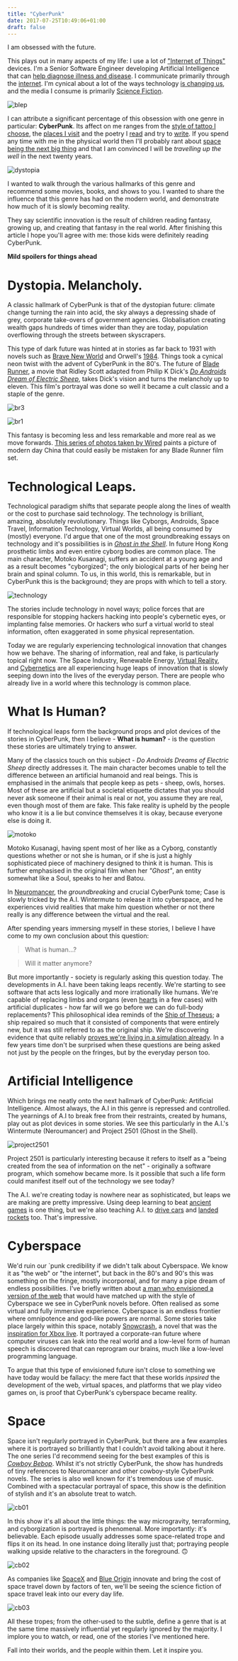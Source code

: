 ```yaml
---
title: "CyberPunk"
date: 2017-07-25T10:49:06+01:00
draft: false
---
```


I am obsessed with the future.

This plays out in many aspects of my life: I use a lot of ["Internet of Things"](https://twitter.com/phalt_/status/802552882444767232) devices. I'm a Senior Software Engineer developing Artificial Intelligence that can [help diagnose illness and disease](https://www.babylonhealth.com). I communicate primarily through the [internet](https://twitter.com/phalt_). I'm cynical about a lot of the ways technology [is changing us](https://twitter.com/phalt_/status/804649879242993664), and the media I consume is primarily [Science Fiction](https://www.goodreads.com/user/show/20223230-paul-hallett).

![blep](http://i.imgur.com/n0R5jln.gif)

I can attribute a significant percentage of this obsession with one genre in particular: **CyberPunk**. Its affect on me ranges from the [style of tattoo I choose](https://www.instagram.com/p/BOX2CoLhIgt/?taken-by=phalt_), the [places I visit](https://www.instagram.com/p/BN2F5szBa_B/) and the poetry I [read](https://www.instagram.com/p/BKIRdsFhSje/?taken-by=phalt_) and try to [write](http://phalt.co/jacked/). If you spend any time with me in the physical world then I'll probably rant about [space being the next big thing](https://www.flickr.com/photos/spacex/) and that I am convinced I will be _travelling up the well_ in the next twenty years.

![dystopia](http://i.imgur.com/IXheAug.gif)

I wanted to walk through the various hallmarks of this genre and recommend some movies, books, and shows to you. I wanted to share the influence that this genre has had on the modern world, and demonstrate how much of it is slowly becoming reality.

They say scientific innovation is the result of children reading fantasy, growing up, and creating that fantasy in the real world. After finishing this article I hope you'll agree with me: those kids were definitely reading CyberPunk.

**Mild spoilers for things ahead**

# Dystopia. Melancholy.

A classic hallmark of CyberPunk is that of the dystopian future: climate change turning the rain into acid, the sky always a depressing shade of grey, corporate take-overs of government agencies. Globalisation creating wealth gaps hundreds of times wider than they are today, population overflowing through the streets between skyscrapers.

This type of dark future was hinted at in stories as far back to 1931 with novels such as [Brave New World](https://en.wikipedia.org/wiki/Brave_New_World) and Orwell's [1984](https://en.wikipedia.org/wiki/Nineteen_Eighty-Four). Things took a cynical neon twist with the advent of CyberPunk in the 80's. The future of [Blade Runner](https://en.wikipedia.org/wiki/Blade_Runner), a movie that Ridley Scott adapted from Philip K Dick's _[Do Androids Dream of Electric Sheep]()_, takes Dick's vision and turns the melancholy up to eleven. This film's portrayal was done so well it became a cult classic and a staple of the genre.

![br3](http://i.imgur.com/xHpbwy8.gif)

![br1](http://i.imgur.com/gUdWY3g.gif)

This fantasy is becoming less and less remarkable and more real as we move forwards. [This series of photos taken by Wired](https://www.wired.com/2017/01/eerie-photos-take-chinas-neon-lit-alleyways/) paints a picture of modern day China that could easily be mistaken for any Blade Runner film set.

# Technological Leaps.

Technological paradigm shifts that separate people along the lines of wealth or the cost to purchase said technology. The technology is brilliant, amazing, absolutely revolutionary. Things like Cyborgs, Androids, Space Travel, Information Technology, Virtual Worlds, all being consumed by (mostly) everyone. I'd argue that one of the most groundbreaking essays on technology and it's possibilities is in *[Ghost in the Shell](https://en.wikipedia.org/wiki/Ghost_in_the_Shell)*. In future Hong Kong prosthetic limbs and even entire cyborg bodies are common place. The main character, Motoko Kusanagi, suffers an accident at a young age and as a result becomes "cyborgized"; the only biological parts of her being her brain and spinal column. To us, in this world, this is remarkable, but in CyberPunk this is the background; they are props with which to tell a story.


![technology](http://i.imgur.com/SHd1yBy.gif)

The stories include technology in novel ways; police forces that are responsible for stopping hackers hacking into people's cybernetic eyes, or implanting false memories. Or hackers who surf a virtual world to steal information, often exaggerated in some physical representation.

Today we are regularly experiencing technological innovation that changes how we behave. The sharing of information, real and fake, is particularly topical right now. The Space Industry, Renewable Energy, [Virtual Reality](https://en.wikipedia.org/wiki/HTC_Vive), and [Cybernetics](https://en.wikipedia.org/wiki/Open_Bionics) are all experiencing huge leaps of innovation that is slowly seeping down into the lives of the everyday person. There are people who already live in a world where this technology is common place.

# What Is Human?

If technological leaps form the background props and plot devices of the stories in CyberPunk, then I believe - **What is human?** - is the question these stories are ultimately trying to answer.

Many of the classics touch on this subject - _Do Androids Dreams of Electric Sheep_ directly addresses it. The main character becomes unable to tell the difference between an artificial humanoid and real beings. This is emphasised in the animals that people keep as pets - sheep, owls, horses. Most of these are artificial but a societal etiquette dictates that you should never ask someone if their animal is real or not, you assume they are real, even though most of them are fake. This fake reality is upheld by the people who know it is a lie but convince themselves it is okay, because everyone else is doing it.

![motoko](http://i.imgur.com/J5GKgBY.gif)

Motoko Kusanagi, having spent most of her like as a Cyborg, constantly questions whether or not she is human, or if she is just a highly sophisticated piece of machinery designed to think it is human. This is further emphasised in the original film when her _"Ghost"_, an entity somewhat like a Soul, speaks to her and Batou.

In [Neuromancer](https://en.wikipedia.org/wiki/Neuromancer), the _groundbreaking_ and crucial CyberPunk tome; Case is slowly tricked by the A.I. Wintermute to release it into cyberspace, and he experiences vivid realities that make him question whether or not there really is any difference between the virtual and the real.

After spending years immersing myself in these stories, I believe I have come to my own conclusion about this question:

> What is human...?

> Will it matter anymore?

But more importantly - society is regularly asking this question today. The developments in A.I. have been taking leaps recently. We're starting to see software that acts less logically and more irrationally like humans. We're capable of replacing limbs and organs (even [hearts](http://www.huffingtonpost.com/2012/10/02/jakub-halik-czech-man-lived-without-heart-artificial-heart-six-months_n_1932880.html) in a few cases) with artificial duplicates - how far will we go before we can do full-body replacements? This philosophical idea reminds of the [Ship of Theseus](https://en.wikipedia.org/wiki/Ship_of_Theseus); a ship repaired so much that it consisted of components that were entirely new, but it was still referred to as the original ship. We're discovering evidence that quite reliably [proves we're living in a simulation already](https://en.wikipedia.org/wiki/Simulation_hypothesis). In a few years time don't be surprised when these questions are being asked not just by the people on the fringes, but by the everyday person too.

# Artificial Intelligence

Which brings me neatly onto the next hallmark of CyberPunk: Artificial Intelligence. Almost always, the A.I in this genre is repressed and controlled. The yearnings of A.I to break free from their restraints, created by humans, play out as plot devices in some stories. We see this particularly in the A.I.'s Wintermute (Neroumancer) and Project 2501 (Ghost in the Shell).

![project2501](http://i.imgur.com/sBezVLc.jpg)

Project 2501 is particularly interesting because it refers to itself as a "being created from the sea of information on the net" - originally a software program, which somehow became more. Is it possible that such a life form could manifest itself out of the technology we see today?

The A.I. we're creating today is nowhere near as sophisticated, but leaps we are making are pretty impressive. Using deep learning to beat [ancient games](https://en.wikipedia.org/wiki/AlphaGo) is one thing, but we're also teaching A.I. to [drive cars](https://en.wikipedia.org/wiki/Tesla_Autopilot) and [landed rockets](https://en.wikipedia.org/wiki/Falcon_9_first-stage_landing_tests) too. That's impressive.


# Cyberspace

We'd ruin our \`punk credibility if we didn't talk about Cyberspace. We know it as "the web" or "the internet", but back in the 80's and 90's this was something on the fringe, mostly incorporeal, and for many a pipe dream of endless possibilities. I've briefly written about [a man who envisioned a version of the web](http://www.phalt.co/what-is-hateoas/) that would have matched up with the style of Cyberspace we see in CyberPunk novels before. Often realised as some virtual and fully immersive experience. Cyberspace is an endless frontier where omnipotence and god-like powers are normal. Some stories take place largely within this space, notably [Snowcrash](https://en.wikipedia.org/wiki/Snow_Crash), a novel that was the [inspiration for Xbox live](https://en.wikipedia.org/wiki/Snow_Crash#Influence_on_the_World_Wide_Web_and_computing). It portrayed a corporate-ran future where computer viruses can leak into the real world and a low-level form of human speech is discovered that can reprogram our brains, much like a low-level programming language.

To argue that this type of envisioned future isn't close to something we have today would be fallacy: the mere fact that these worlds _inpsired_ the development of the web, virtual spaces, and platforms that we play video games on, is proof that CyberPunk's cyberspace became reality.

# Space

Space isn't regularly portrayed in CyberPunk, but there are a few examples where it is portrayed so brilliantly that I couldn't avoid talking about it here. The one series I'd recommend seeing for the best examples of this is _[Cowboy Bebop](https://en.wikipedia.org/wiki/Cowboy_Bebop)_. Whilst it's not strictly CyberPunk, the show has hundreds of tiny references to Neuromancer and other cowboy-style CyberPunk novels. The series is also well known for it's tremendous use of music. Combined with a spectacular portrayal of space, this show is the definition of stylish and it's an absolute treat to watch.

![cb01](http://i.imgur.com/mmR9v9c.gif)

In this show it's all about the little things: the way microgravity, terraforming, and cyborgization is portrayed is phenomenal. More importantly: it's believable. Each episode usually addresses some space-related trope and flips it on its head. In one instance doing literally just that; portraying people walking upside relative to the characters in the foreground. 🙃

![cb02](http://i.imgur.com/qeywOYO.gif)

As companies like [SpaceX](https://spacex.com) and [Blue Origin](https://www.blueorigin.com) innovate and bring the cost of space travel down by factors of ten, we'll be seeing the science fiction of space travel leak into our every day life.

![cb03](http://i.imgur.com/dMdKzrR.gif)


All these tropes; from the other-used to the subtle, define a genre that is at the same time massively influential yet regularly ignored by the majority. I implore you to watch, or read, one of the stories I've mentioned here.

Fall into their worlds, and the people within them. Let it inspire you.
